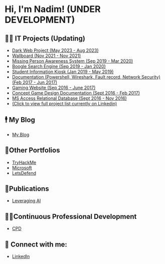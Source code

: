 <h1>Hi, I'm Nadim! (UNDER DEVELOPMENT)

<h2>👨‍💻 IT Projects (Updating)</h2>

  - [Dark Web Project (May 2023 - Aug 2023)](https://iamcyberblade.blogspot.com/2024/01/the-dark-web-project.html)
  - [Wallboard (Nov 2021 - Nov 2021)](https://github.com/IamCyberBlade/Wallboard)
  - [Missing Person Awareness System (Sep 2019 - Mar 2020)](https://github.com/IamCyberBlade/Missing-Person-Awareness)
  - [Boogle Search Engine (Sep 2019 - Jan 2020)](https://github.com/IamCyberBlade/Boogle-Search-Engine)
  - [Student Information Kiosk (Jan 2019 - May 2019)](https://github.com/IamCyberBlade/Student-Information-Kiosk)
  - [Documentation (Powershell, Wireshark, Fault record, Network Security) (Feb 2017 - Jun 2017)](https://github.com/IamCyberBlade/-Documentation-Powershell-Wireshark-Fault-record-Network-Security-)
  - [Gaming Website (Sep 2016 - June 2017)](https://github.com/IamCyberBlade/Gaming-Website)  
  - [Concept Game Design Documentation (Sept 2016 - Feb 2017)](https://github.com/IamCyberBlade/-Concept-Game-Design-Documentation)  
  - [MS Access Relational Database (Sept 2016 - Nov 2016)](https://github.com/IamCyberBlade/-MS-Access-Relational-Database)   
  - [(Click to view full project list currently on Linkedin)](https://www.linkedin.com/in/nadim-uddin-2b60292a9/details/projects/) 
<h2> 🕴 My Blog </h2>

- [My Blog](https://iamcyberblade.blogspot.com/)

<h2>💼Other Portfolios </h2>

- [TryHackMe](https://tryhackme.com/p/IamCyberBlade)
- [Microsoft](https://learn.microsoft.com/en-us/users/cyberblade/)
- [LetsDefend](https://app.letsdefend.io/user/Cyberblade)

<h2>📰Publications </h2>

- [Leveraging AI](https://iamcyberblade.blogspot.com/2024/03/leveraging-ai.html)

<h2> 👨‍💼Continuous Professional Development </h2>

- [CPD](https://github.com/IamCyberBlade/Continuous-Professional-Development)


<h2> 🤳 Connect with me:</h2>

 - [LinkedIn](https://www.linkedin.com/in/nadim-uddin-2b60292a9/)

<!--
**joshmadakor1/joshmadakor1** is a ✨ _special_ ✨ repository because its `README.md` (this file) appears on your GitHub profile.

Here are some ideas to get you started:

- 🔭 I’m currently working on ...
- 🌱 I’m currently learning ...
- 👯 I’m looking to collaborate on ...
- 🤔 I’m looking for help with ...
- 💬 Ask me about ...
- 📫 How to reach me: ...
- 😄 Pronouns: ...
- ⚡ Fun fact: ...
-->
